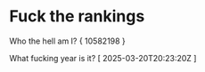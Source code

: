 # Fuck the rankings

Who the hell am I?
{ 10582198 }

What fucking year is it?
[ 2025-03-20T20:23:20Z ]
